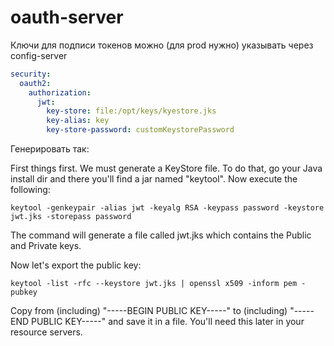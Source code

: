 # oauth-server
Ключи для подписи токенов можно (для prod нужно) указывать через config-server
```yaml
security:
  oauth2:
    authorization:
      jwt:
        key-store: file:/opt/keys/kyestore.jks
        key-alias: key
        key-store-password: customKeystorePassword
```
Генерировать так:


First things first. We must generate a KeyStore file. To do that, go your Java install dir and there you'll find a jar named "keytool". Now execute the following:

```
keytool -genkeypair -alias jwt -keyalg RSA -keypass password -keystore jwt.jks -storepass password
```

The command will generate a file called jwt.jks which contains the Public and Private keys.

Now let's export the public key:

```
keytool -list -rfc --keystore jwt.jks | openssl x509 -inform pem -pubkey
```
Copy from (including) "-----BEGIN PUBLIC KEY-----" to (including) "-----END PUBLIC KEY-----" and save it in a file. You'll need this later in your resource servers.
